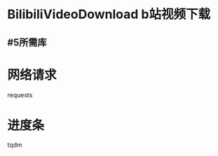 # BilibiliVideoDownload   b站视频下载

#5所需库
---------------------------------
# 网络请求
requests
# 进度条
tqdm
